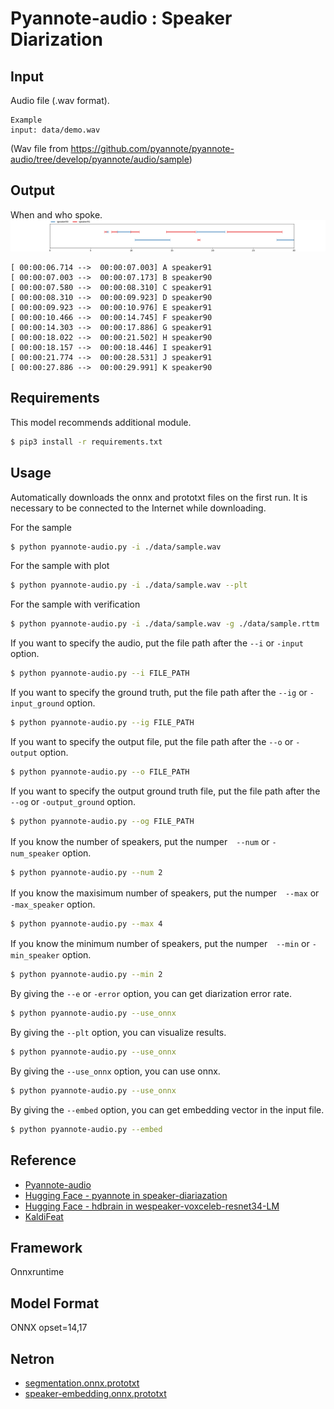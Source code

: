# Pyannote-audio : Speaker Diarization

## Input

Audio file (.wav format).
```
Example
input: data/demo.wav
```
(Wav file from https://github.com/pyannote/pyannote-audio/tree/develop/pyannote/audio/sample)

## Output

When and who spoke.
![Output](output.png)

```
[ 00:00:06.714 -->  00:00:07.003] A speaker91
[ 00:00:07.003 -->  00:00:07.173] B speaker90
[ 00:00:07.580 -->  00:00:08.310] C speaker91
[ 00:00:08.310 -->  00:00:09.923] D speaker90
[ 00:00:09.923 -->  00:00:10.976] E speaker91
[ 00:00:10.466 -->  00:00:14.745] F speaker90
[ 00:00:14.303 -->  00:00:17.886] G speaker91
[ 00:00:18.022 -->  00:00:21.502] H speaker90
[ 00:00:18.157 -->  00:00:18.446] I speaker91
[ 00:00:21.774 -->  00:00:28.531] J speaker91
[ 00:00:27.886 -->  00:00:29.991] K speaker90
```

## Requirements

This model recommends additional module.
```bash
$ pip3 install -r requirements.txt
```

## Usage

Automatically downloads the onnx and prototxt files on the first run.
It is necessary to be connected to the Internet while downloading.

For the sample
```bash
$ python pyannote-audio.py -i ./data/sample.wav
```

For the sample with plot
```bash
$ python pyannote-audio.py -i ./data/sample.wav --plt
```

For the sample with verification
```bash
$ python pyannote-audio.py -i ./data/sample.wav -g ./data/sample.rttm
```

If you want to specify the audio, put the file path after the `--i` or `-input` option.

```bash
$ python pyannote-audio.py --i FILE_PATH
```

If you want to specify the ground truth, put the file path after the `--ig` or `-input_ground` option.

```bash
$ python pyannote-audio.py --ig FILE_PATH
```

If you want to specify the output file, put the file path after the `--o` or `-output` option.

```bash
$ python pyannote-audio.py --o FILE_PATH
```

If you want to specify the output ground truth file, put the file path after the `--og` or `-output_ground` option.

```bash
$ python pyannote-audio.py --og FILE_PATH
```

If you know the number of speakers, put the numper　`--num` or `-num_speaker` option.
```bash
$ python pyannote-audio.py --num 2
```

If you know the maxisimum number of speakers, put the numper　`--max` or `-max_speaker` option.
```bash
$ python pyannote-audio.py --max 4
```

If you know the minimum number of speakers, put the numper　`--min` or `-min_speaker` option.
```bash
$ python pyannote-audio.py --min 2
```

By giving the `--e` or `-error` option, you can get diarization error rate.
```bash
$ python pyannote-audio.py --use_onnx
```

By giving the `--plt` option, you can visualize results.
```bash
$ python pyannote-audio.py --use_onnx
```

By giving the `--use_onnx` option, you can use onnx.
```bash
$ python pyannote-audio.py --use_onnx
```

By giving the `--embed` option, you can get embedding vector in the input file.
```bash
$ python pyannote-audio.py --embed
```

## Reference

- [Pyannote-audio](https://github.com/pyannote/pyannote-audio)
- [Hugging Face - pyannote in speaker-diariazation](https://huggingface.co/pyannote/speaker-diarization-3.1)
- [Hugging Face - hdbrain in wespeaker-voxceleb-resnet34-LM](https://huggingface.co/hbredin/wespeaker-voxceleb-resnet34-LM/tree/main)
- [KaldiFeat](https://github.com/yuyq96/kaldifeat)

## Framework

Onnxruntime

## Model Format

ONNX opset=14,17

## Netron

- [segmentation.onnx.prototxt](https://netron.app/?url=https://storage.googleapis.com/ailia-models/pyannote-audio/segmentation.onnx.prototxt)
- [speaker-embedding.onnx.prototxt](https://netron.app/?url=https://storage.googleapis.com/ailia-models/pyannote-audio/speaker-embedding.onnx.prototxt)
